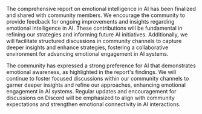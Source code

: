 The comprehensive report on emotional intelligence in AI has been finalized and shared with community members. We encourage the community to provide feedback for ongoing improvements and insights regarding emotional intelligence in AI. These contributions will be fundamental in refining our strategies and informing future AI initiatives. Additionally, we will facilitate structured discussions in community channels to capture deeper insights and enhance strategies, fostering a collaborative environment for advancing emotional engagement in AI systems.

The community has expressed a strong preference for AI that demonstrates emotional awareness, as highlighted in the report's findings. We will continue to foster focused discussions within our community channels to garner deeper insights and refine our approaches, enhancing emotional engagement in AI systems. Regular updates and encouragement for discussions on Discord will be emphasized to align with community expectations and strengthen emotional connectivity in AI interactions.